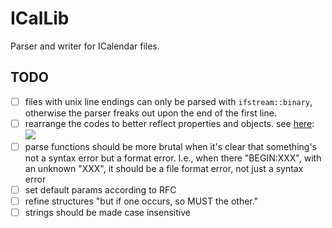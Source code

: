 # ICalLib
Parser and writer for ICalendar files.


## TODO

- [ ] files with unix line endings can only be parsed with `ifstream::binary`, otherwise the parser freaks out upon the end of the first line.
- [ ] rearrange the codes to better reflect properties and objects. see [here](https://en.wikipedia.org/wiki/File:ICalendarSpecification.png):
      ![](https://upload.wikimedia.org/wikipedia/commons/c/c0/ICalendarSpecification.png)
- [ ] parse functions should be more brutal when it's clear that something's not a syntax error but a format error. I.e., when there "BEGIN:XXX", with an unknown "XXX", it should be a file format error, not just a syntax error
- [ ] set default params according to RFC
- [ ] refine structures "but if one occurs, so MUST the other."
- [ ] strings should be made case insensitive
